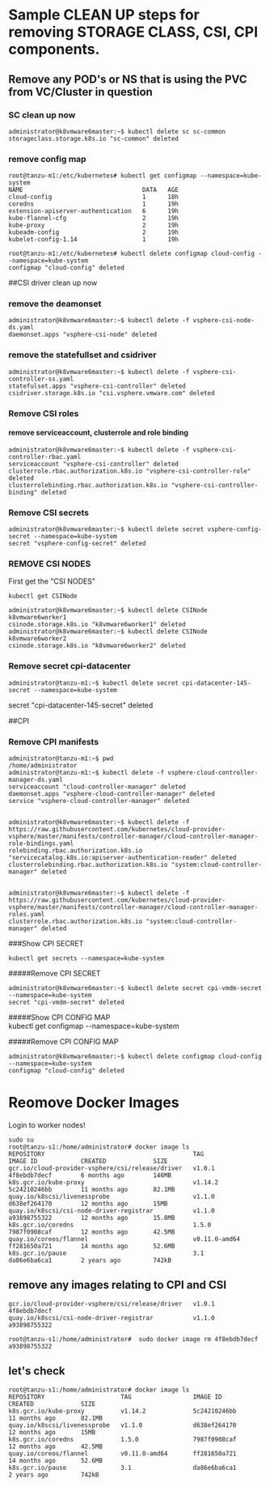 # Sample CLEAN UP steps for removing STORAGE CLASS, CSI, CPI components.



## Remove any POD's or NS that is using the PVC from VC/Cluster in question

### SC clean up now

    administrator@k8vmware6master:~$ kubectl delete sc sc-common
    storageclass.storage.k8s.io "sc-common" deleted


### remove config map
    root@tanzu-m1:/etc/kubernetes# kubectl get configmap --namespace=kube-system
    NAME                                 DATA   AGE
    cloud-config                         1      18h
    coredns                              1      19h
    extension-apiserver-authentication   6      19h
    kube-flannel-cfg                     2      19h
    kube-proxy                           2      19h
    kubeadm-config                       2      19h
    kubelet-config-1.14                  1      19h
    
    root@tanzu-m1:/etc/kubernetes# kubectl delete configmap cloud-config --namespace=kube-system
    configmap "cloud-config" deleted

##CSI driver clean up now
### remove the deamonset

    administrator@k8vmware6master:~$ kubectl delete -f vsphere-csi-node-ds.yaml
    daemonset.apps "vsphere-csi-node" deleted

### remove the statefullset and csidriver  
    administrator@k8vmware6master:~$ kubectl delete -f vsphere-csi-controller-ss.yaml
    statefulset.apps "vsphere-csi-controller" deleted
    csidriver.storage.k8s.io "csi.vsphere.vmware.com" deleted


### Remove CSI roles
#### remove serviceaccount, clusterrole and role binding

    administrator@k8vmware6master:~$ kubectl delete -f vsphere-csi-controller-rbac.yaml
    serviceaccount "vsphere-csi-controller" deleted
    clusterrole.rbac.authorization.k8s.io "vsphere-csi-controller-role" deleted
    clusterrolebinding.rbac.authorization.k8s.io "vsphere-csi-controller-binding" deleted


### Remove CSI secrets

    administrator@k8vmware6master:~$ kubectl delete secret vsphere-config-secret --namespace=kube-system
    secret "vsphere-config-secret" deleted

### REMOVE CSI NODES

First get the "CSI NODES"

    kubectl get CSINode

    administrator@k8vmware6master:~$ kubectl delete CSINode k8vmware6worker1
    csinode.storage.k8s.io "k8vmware6worker1" deleted
    administrator@k8vmware6master:~$ kubectl delete CSINode k8vmware6worker2
    csinode.storage.k8s.io "k8vmware6worker2" deleted

### Remove secret cpi-datacenter
 
    administrator@tanzu-m1:~$ kubectl delete secret cpi-datacenter-145-secret --namespace=kube-system
secret "cpi-datacenter-145-secret" deleted

##CPI 
### Remove CPI manifests
    administrator@tanzu-m1:~$ pwd
    /home/administrator
    administrator@tanzu-m1:~$ kubectl delete -f vsphere-cloud-controller-manager-ds.yaml
    serviceaccount "cloud-controller-manager" deleted
    daemonset.apps "vsphere-cloud-controller-manager" deleted
    service "vsphere-cloud-controller-manager" deleted


    administrator@k8vmware6master:~$ kubectl delete -f https://raw.githubusercontent.com/kubernetes/cloud-provider-vsphere/master/manifests/controller-manager/cloud-controller-manager-role-bindings.yaml
    rolebinding.rbac.authorization.k8s.io "servicecatalog.k8s.io:apiserver-authentication-reader" deleted
    clusterrolebinding.rbac.authorization.k8s.io "system:cloud-controller-manager" deleted
    
    
    administrator@k8vmware6master:~$ kubectl delete -f https://raw.githubusercontent.com/kubernetes/cloud-provider-vsphere/master/manifests/controller-manager/cloud-controller-manager-roles.yaml
    clusterrole.rbac.authorization.k8s.io "system:cloud-controller-manager" deleted
 
 
###Show CPI SECRET  

    kubectl get secrets --namespace=kube-system

#####Remove CPI SECRET  

    administrator@k8vmware6master:~$ kubectl delete secret cpi-vmdm-secret --namespace=kube-system
    secret "cpi-vmdm-secret" deleted

#####Show CPI CONFIG MAP  
    kubectl get configmap --namespace=kube-system
    
#####Remove CPI CONFIG MAP

    administrator@k8vmware6master:~$ kubectl delete configmap cloud-config --namespace=kube-system
    configmap "cloud-config" deleted

# Reomove Docker Images 
Login to worker nodes!

    sudo su
    root@tanzu-s1:/home/administrator# docker image ls
    REPOSITORY                                         TAG                 IMAGE ID            CREATED             SIZE
    gcr.io/cloud-provider-vsphere/csi/release/driver   v1.0.1              4f8ebdb7decf        6 months ago        146MB  
    k8s.gcr.io/kube-proxy                              v1.14.2             5c24210246bb        11 months ago       82.1MB  
    quay.io/k8scsi/livenessprobe                       v1.1.0              d638ef264170        12 months ago       15MB  
    quay.io/k8scsi/csi-node-driver-registrar           v1.1.0              a93898755322        12 months ago       15.8MB  
    k8s.gcr.io/coredns                                 1.5.0               7987f0908caf        12 months ago       42.5MB  
    quay.io/coreos/flannel                             v0.11.0-amd64       ff281650a721        14 months ago       52.6MB
    k8s.gcr.io/pause                                   3.1                 da86e6ba6ca1        2 years ago         742kB  




## remove any images relating to CPI and CSI  
    gcr.io/cloud-provider-vsphere/csi/release/driver   v1.0.1              4f8ebdb7decf
    quay.io/k8scsi/csi-node-driver-registrar           v1.1.0              a93898755322 
    
    root@tanzu-s1:/home/administrator#  sudo docker image rm 4f8ebdb7decf a93898755322

## let's check

    root@tanzu-s1:/home/administrator# docker image ls
    REPOSITORY                     TAG                 IMAGE ID            CREATED             SIZE
    k8s.gcr.io/kube-proxy          v1.14.2             5c24210246bb        11 months ago       82.1MB
    quay.io/k8scsi/livenessprobe   v1.1.0              d638ef264170        12 months ago       15MB
    k8s.gcr.io/coredns             1.5.0               7987f0908caf        12 months ago       42.5MB
    quay.io/coreos/flannel         v0.11.0-amd64       ff281650a721        14 months ago       52.6MB
    k8s.gcr.io/pause               3.1                 da86e6ba6ca1        2 years ago         742kB
  
